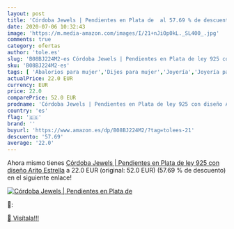 ```yaml
---
layout: post
title: 'Córdoba Jewels | Pendientes en Plata de  al 57.69 % de descuento'
date: 2020-07-06 10:32:43
image: 'https://m.media-amazon.com/images/I/21+nJiOp0kL._SL400_.jpg'
comments: true
category: ofertas
author: 'tole.es'
slug: 'B08BJ224M2-es Córdoba Jewels | Pendientes en Plata de ley 925 con diseño...'
sku: 'B08BJ224M2-es'
tags: [ 'Abalorios para mujer','Dijes para mujer','Joyería','Joyería para mujer','de','ley','plata', ]
actualPrice: 22.0 EUR
currency: EUR
price: 22.0
comparePrice: 52.0 EUR
prodname: 'Córdoba Jewels | Pendientes en Plata de ley 925 con diseño Arito Estrella'
country: 'es'
flag: '🇪🇸'
brand: ''
buyurl: 'https://www.amazon.es/dp/B08BJ224M2/?tag=tolees-21'
descuento: '57.69'
average: '22.0'
---
```


Ahora mismo tienes [Córdoba Jewels | Pendientes en Plata de ley 925 con diseño Arito Estrella](https://www.amazon.es/dp/B08BJ224M2/?tag=tolees-21) a 22.0 EUR (original: 52.0 EUR) (57.69 %  de descuento) en el siguiente enlace!

[![Córdoba Jewels | Pendientes en Plata de ](https://m.media-amazon.com/images/I/21+nJiOp0kL._SL400_.jpg)](https://www.amazon.es/dp/B08BJ224M2/?tag=tolees-21)

🔎:


[🛒 Visítala!!!](https://www.amazon.es/dp/B08BJ224M2/?tag=tolees-21)
